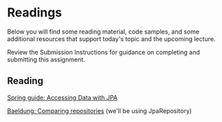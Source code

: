 # Readings

Below you will find some reading material, code samples, and some additional resources that support today's topic and the upcoming lecture.

Review the Submission Instructions for guidance on completing and submitting this assignment.

## Reading

[Spring guide: Accessing Data with JPA](https://spring.io/guides/gs/accessing-data-jpa/)

<!-- Mix it up! Create the questions with pointed answers, fill in the blank, or opinion/open ended -->

[Baeldung: Comparing repositories](https://www.baeldung.com/spring-data-repositories) (we'll be using JpaRepository)

<!-- Mix it up! Create the questions with pointed answers, fill in the blank, or opinion/open ended -->
